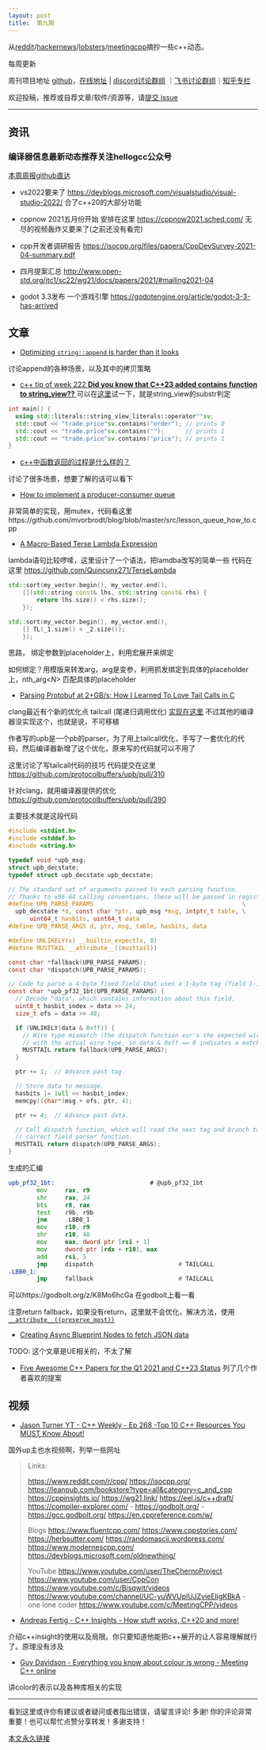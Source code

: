 ```yaml
---
layout: post
title:  第九期
---
```




从[reddit](https://www.reddit.com/r/cpp/)/[hackernews](https://news.ycombinator.com/)/[lobsters](https://lobste.rs/)/[meetingcpp](https://www.meetingcpp.com/blog/blogroll/)摘抄一些c++动态。

每周更新

周刊项目地址 [github](https://github.com/wanghenshui/cppweeklynews)，[在线地址](https://wanghenshui.github.io/cppweeklynews/) | [discord讨论群组](https://discord.gg/cZ9mXVPGx6) ｜[飞书讨论群组](https://applink.feishu.cn/TeeBWN1D)｜[知乎专栏](https://www.zhihu.com/column/jieyaren)

欢迎投稿，推荐或自荐文章/软件/资源等，请[提交 issue](https://github.com/wanghenshui/cppweeklynews/issues)

---

## 资讯

###  编译器信息最新动态推荐关注hellogcc公众号

[本周周报github直达](https://github.com/hellogcc/osdt-weekly/blob/master/weekly/2021-04-21.md)

- vs2022要来了 https://devblogs.microsoft.com/visualstudio/visual-studio-2022/ 合了c++20的大部分功能
- cppnow 2021五月份开始 安排在这里 https://cppnow2021.sched.com/ 无尽的视频轰炸又要来了(之前还没有看完)

- cpp开发者调研报告 https://isocpp.org/files/papers/CppDevSurvey-2021-04-summary.pdf
- 四月提案汇总 http://www.open-std.org/jtc1/sc22/wg21/docs/papers/2021/#mailing2021-04

- godot 3.3发布 一个游戏引擎 https://godotengine.org/article/godot-3-3-has-arrived

## 文章

-   [Optimizing `string::append` is harder than it looks](https://quuxplusone.github.io/blog/2021/04/17/pathological-string-appends/)

讨论append的各种场景，以及其中的拷贝策略

-  [c++ tip of week 222 **Did you know that C++23 added contains function to string_view??** ](https://github.com/QuantlabFinancial/cpp_tip_of_the_week/blob/master/222.md)
可以在[这里](https://godbolt.org/z/jqoWq36Pe)试一下，就是string_view的substr判定
```c++
int main() {
  using std::literals::string_view_literals::operator""sv;
  std::cout << "trade.price"sv.contains("order"); // prints 0
  std::cout << "trade.price"sv.contains("");      // prints 1
  std::cout << "trade.price"sv.contains("price"); // prints 1
}
```

- [c++中函数返回的过程是什么样的？](https://www.zhihu.com/question/455599343/answer/1848364211)

讨论了很多场景，想要了解的话可以看下

- [How to implement a producer-consumer queue](https://vorbrodt.blog/2021/04/22/how-to-implement-a-producer-consumer-queue/)

非常简单的实现，用mutex，代码看这里https://github.com/mvorbrodt/blog/blob/master/src/lesson_queue_how_to.cpp

- [A Macro-Based Terse Lambda Expression](https://vector-of-bool.github.io/2021/04/20/terse-lambda-macro.html)

lambda语句比较啰嗦，这里设计了一个语法，把lamdba改写的简单一些 代码在这里 https://github.com/Quincunx271/TerseLambda

```c++
std::sort(my_vector.begin(), my_vector.end(),
    [](std::string const& lhs, std::string const& rhs) {
        return lhs.size() < rhs.size();
    });

std::sort(my_vector.begin(), my_vector.end(),
    [] TL(_1.size() < _2.size());
    });
```

思路， 绑定参数到placeholder上，利用宏展开来绑定

如何绑定？用模版来转发arg，arg是变参，利用抓发绑定到具体的placeholder上，nth_arg\<N> 匹配具体的placeholder

- [Parsing Protobuf at 2+GB/s: How I Learned To Love Tail Calls in C](https://blog.reverberate.org/2021/04/21/musttail-efficient-interpreters.html)

clang最近有个新的优化点 tailcall (尾递归调用优化) [实现在这里](https://reviews.llvm.org/D99517) 不过其他的编译器没实现这个，也就是说，不可移植

作者写的upb是一个pb的parser，为了用上tailcall优化，手写了一套优化的代码，然后编译器新增了这个优化，原来写的代码就可以不用了

这里讨论了写tailcall代码的技巧 代码提交在这里 https://github.com/protocolbuffers/upb/pull/310

针对clang，就用编译器提供的优化 https://github.com/protocolbuffers/upb/pull/390

主要技术就是这段代码

```c
#include <stdint.h>
#include <stddef.h>
#include <string.h>

typedef void *upb_msg;
struct upb_decstate;
typedef struct upb_decstate upb_decstate;

// The standard set of arguments passed to each parsing function.
// Thanks to x86-64 calling conventions, these will be passed in registers.
#define UPB_PARSE_PARAMS                                          \
  upb_decstate *d, const char *ptr, upb_msg *msg, intptr_t table, \
      uint64_t hasbits, uint64_t data
#define UPB_PARSE_ARGS d, ptr, msg, table, hasbits, data

#define UNLIKELY(x) __builtin_expect(x, 0)
#define MUSTTAIL __attribute__((musttail))

const char *fallback(UPB_PARSE_PARAMS);
const char *dispatch(UPB_PARSE_PARAMS);

// Code to parse a 4-byte fixed field that uses a 1-byte tag (field 1-15).
const char *upb_pf32_1bt(UPB_PARSE_PARAMS) {
  // Decode "data", which contains information about this field.
  uint8_t hasbit_index = data >> 24;
  size_t ofs = data >> 48;

  if (UNLIKELY(data & 0xff)) {
    // Wire type mismatch (the dispatch function xor's the expected wire type
    // with the actual wire type, so data & 0xff == 0 indicates a match).
    MUSTTAIL return fallback(UPB_PARSE_ARGS);
  }

  ptr += 1;  // Advance past tag.

  // Store data to message.
  hasbits |= 1ull << hasbit_index;
  memcpy((char*)msg + ofs, ptr, 4);

  ptr += 4;  // Advance past data.

  // Call dispatch function, which will read the next tag and branch to the
  // correct field parser function.
  MUSTTAIL return dispatch(UPB_PARSE_ARGS);
}

```

生成的汇编

```asm
upb_pf32_1bt:                           # @upb_pf32_1bt
        mov     rax, r9
        shr     rax, 24
        bts     r8, rax
        test    r9b, r9b
        jne     .LBB0_1
        mov     r10, r9
        shr     r10, 48
        mov     eax, dword ptr [rsi + 1]
        mov     dword ptr [rdx + r10], eax
        add     rsi, 5
        jmp     dispatch                        # TAILCALL
.LBB0_1:
        jmp     fallback                        # TAILCALL
```

可以https://godbolt.org/z/K8Mo6hcGa 在godbolt上看一看

注意return fallback，如果没有return，这里就不会优化，解决方法，使用 [`__attribute__((preserve_most))`](https://clang.llvm.org/docs/AttributeReference.html#preserve-most)

- [Creating Async Blueprint Nodes to fetch JSON data](https://www.tomlooman.com/async-blueprint-http-json/)

TODO: 这个文章是UE相关的，不太了解

-  [Five Awesome C++ Papers for the Q1 2021 and C++23 Status](https://www.cppstories.com/2021/q1-cpp-papers/) 列了几个作者喜欢的提案

## 视频

- [Jason Turner YT - C++ Weekly - Ep 268 -Top 10 C++ Resources You MUST Know About!](https://www.youtube.com/watch?v=eSDVVrjFh54)

国外up主也水视频啊，列举一些网址

> Links:
>
> https://www.reddit.com/r/cpp/
> https://isocpp.org/
> https://leanpub.com/bookstore?type=all&category=c_and_cpp
> https://cppinsights.io/
> https://wg21.link/
> https://eel.is/c++draft/
> https://compiler-explorer.com/ - https://godbolt.org/ - https://gcc.godbolt.org/
> https://en.cppreference.com/w/
>
> Blogs
> https://www.fluentcpp.com/
> https://www.cppstories.com/
> https://herbsutter.com/
> https://randomascii.wordpress.com/
> https://www.modernescpp.com/
> https://devblogs.microsoft.com/oldnewthing/
>
> YouTube
> https://www.youtube.com/user/TheChernoProject
> https://www.youtube.com/user/CppCon
> https://www.youtube.com/c/Bisqwit/videos
> https://www.youtube.com/channel/UC-yuWVUplUJZvieEligKBkA - one lone coder
> https://www.youtube.com/c/MeetingCPP/videos

- [Andreas Fertig - C++ Insights - How stuff works, C++20 and more!](https://www.youtube.com/watch?v=3M77F-u3mjI)

介绍c++insight的使用以及局限。你只要知道他能把c++展开的让人容易理解就行了。原理没有涉及

- [Guy Davidson - Everything you know about colour is wrong - Meeting C++ online](https://www.youtube.com/watch?v=_zQ_uBAHA4A)

讲color的表示以及各种库相关的实现




---

看到这里或许你有建议或者疑问或者指出错误，请留言评论! 多谢!  你的评论非常重要！也可以帮忙点赞分享转发！多谢支持！

[本文永久链接](https://wanghenshui.github.io/cppweeklynews/posts/009.html)
